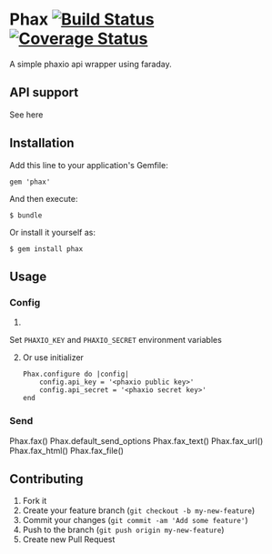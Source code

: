 # Phax [![Build Status](https://travis-ci.org/GeorgeErickson/phax.png?branch=master)](https://travis-ci.org/GeorgeErickson/phax) [![Coverage Status](https://coveralls.io/repos/GeorgeErickson/phax/badge.png)](https://coveralls.io/r/GeorgeErickson/phax)
A simple phaxio api wrapper using faraday.

## API support
See here

## Installation

Add this line to your application's Gemfile:

    gem 'phax'

And then execute:

    $ bundle

Or install it yourself as:

    $ gem install phax

## Usage
### Config
1.
Set `PHAXIO_KEY` and `PHAXIO_SECRET` environment variables

2. Or use initializer

    ```
    Phax.configure do |config|
        config.api_key = '<phaxio public key>'
        config.api_secret = '<phaxio secret key>'
    end
    ```
### Send
Phax.fax()
Phax.default_send_options
Phax.fax_text()
Phax.fax_url()
Phax.fax_html()
Phax.fax_file()

## Contributing

1. Fork it
2. Create your feature branch (`git checkout -b my-new-feature`)
3. Commit your changes (`git commit -am 'Add some feature'`)
4. Push to the branch (`git push origin my-new-feature`)
5. Create new Pull Request
